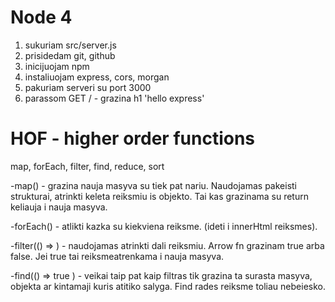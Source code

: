# Node 4

1. sukuriam src/server.js
2. prisidedam git, github
3. inicijuojam npm
4. instaliuojam express, cors, morgan
5. pakuriam serveri su port 3000
6. parassom GET / - grazina h1 'hello express'

# HOF - higher order functions

map, forEach, filter, find, reduce, sort

-map() - grazina nauja masyva su tiek pat nariu. Naudojamas pakeisti strukturai, atrinkti keleta reiksmiu is objekto. Tai kas grazinama su return keliauja i nauja masyva.

-forEach() - atlikti kazka su kiekviena reiksme. (ideti i innerHtml reiksmes).

-filter(() => ) - naudojamas atrinkti dali reiksmiu. Arrow fn grazinam true arba false. Jei true tai reiksmeatrenkama i nauja masyva.

-find(() => true ) - veikai taip pat kaip filtras tik grazina ta surasta masyva, objekta ar kintamaji kuris atitiko salyga. Find rades reiksme toliau nebeiesko.
